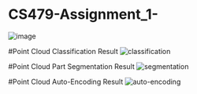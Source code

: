 # CS479-Assignment_1-

![image](https://github.com/hdkim01/CS479-Assignment_1/assets/77139808/8da9357d-e3b5-48de-a804-2fe076ef40fc)

#Point Cloud Classification Result
![classification](https://github.com/hdkim01/CS479-Assignment_1/assets/77139808/3048a86b-2a28-4a00-931f-37d3e9214b10)

#Point Cloud Part Segmentation Result
![segmentation](https://github.com/hdkim01/CS479-Assignment_1/assets/77139808/4e7ed01f-d747-4a18-9990-40e6d97325c5)

#Point Cloud Auto-Encoding Result
![auto-encoding](https://github.com/hdkim01/CS479-Assignment_1/assets/77139808/227168d3-8325-4dfb-9692-680e1365668f)
